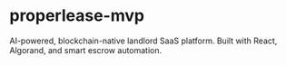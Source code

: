 # properlease-mvp
AI-powered, blockchain-native landlord SaaS platform. Built with React, Algorand, and smart escrow automation.
